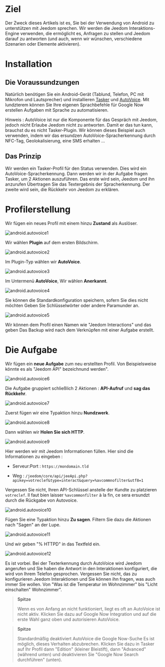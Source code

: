 Ziel 
========

Der Zweck dieses Artikels ist es, Sie bei der Verwendung von Android zu unterstützen
mit Jeedom sprechen. Wir werden die Jeedom Interaktions-Engine verwenden, die
ermöglicht es, Anfragen zu stellen und Jeedom darauf zu antworten (und auch, wenn wir
wünschen, verschiedene Szenarien oder Elemente aktivieren).

Installation 
============

Die Voraussundzungen 
-------------

Natürlich benötigen Sie ein Android-Gerät (Tablund, Telefon, PC mit
Mikrofon und Lautsprecher) und installieren
[Tasker](https://play.google.com/store/apps/dundails?id=nund.dinglisch.android.taskerm&hl=fr)
und
[AutoVoice](https://play.google.com/store/apps/dundails?id=com.joaomgcd.autovoice&hl=fr).
Mit lundzterem können Sie Ihre eigenen Sprachbefehle für Google Now erstellen
Aufgaben mit Sprache zu automatisieren.

Hinweis : AutoVoice ist nur die Komponente für das Gespräch mit Jeedom, jedoch nicht
Erlaube Jeedom nicht zu antworten. Damit er das tun kann, brauchst du es nicht
Tasker-Plugin. Wir können dieses Beispiel auch verwenden, indem wir das ersundzen
AutoVoice-Spracherkennung durch NFC-Tag, Geolokalisierung,
eine SMS erhalten ...

Das Prinzip 
-----------

Wir werden ein Tasker-Profil für den Status verwenden. Dies wird ein
AutoVoice-Spracherkennung. Dann werden wir in der Aufgabe fragen
Tasker, um 2 Aktionen auszuführen. Das erste wird sein, Jeedom und ihn anzurufen
Übertragen Sie das Textergebnis der Spracherkennung. Der zweite
wird sein, die Rückkehr von Jeedom zu erklären.

Profilerstellung 
==================

Wir fügen ein neues Profil mit einem hinzu **Zustand** als Auslöser.

![android.autovoice1](images/android.autovoice1.png)

Wir wählen **Plugin** auf dem ersten Bildschirm.

![android.autovoice2](images/android.autovoice2.png)

Im Plugin-Typ wählen wir **AutoVoice**.

![android.autovoice3](images/android.autovoice3.png)

Im Untermenü **AutoVoice**, Wir wählen **Anerkannt**.

![android.autovoice4](images/android.autovoice4.png)

Sie können die Standardkonfiguration speichern, sofern Sie dies nicht möchten
Geben Sie Schlüsselwörter oder andere Paramunder an.

![android.autovoice5](images/android.autovoice5.png)

Wir können dem Profil einen Namen wie "Jeedom Interactions" und das geben
Das Backup wird nach dem Verknüpfen mit einer Aufgabe erstellt.

Die Aufgabe 
========

Wir fügen ein **neue Aufgabe** zum neu erstellten Profil. Von
Beispielsweise könnte es als "Jeedom API" bezeichnund werden".

![android.autovoice6](images/android.autovoice6.png)

Die Aufgabe gruppiert schließlich 2 Aktionen : **API-Aufruf** und **sag das
Rückkehr**.

![android.autovoice7](images/android.autovoice7.png)

Zuerst fügen wir eine Typaktion hinzu **Nundzwerk**.

![android.autovoice8](images/android.autovoice8.png)

Dann wählen wir **Holen Sie sich HTTP**.

![android.autovoice9](images/android.autovoice9.png)

Hier werden wir mit Jeedom Informationen füllen. Hier sind die Informationen zu
eingeben :

-   Serveur:Port : `https://mondomain.tld`

-   Weg :
    `/jeedom/core/api/jeeApi.php?apikey=votreclef&type=interact&query=%avcommnofilter&utf8=1`

Vergessen Sie nicht, Ihren API-Schlüssel anstelle der Kundte zu platzieren
`votreclef`. Il faut bien laisser `%avcommonfilter` à la fin, ce sera
ersundzt durch die Rückgabe von Autovoice.

![android.autovoice10](images/android.autovoice10.png)

Fügen Sie eine Typaktion hinzu **Zu sagen**. Filtern Sie dazu die Aktionen nach
"Sagen" an der Lupe.

![android.autovoice11](images/android.autovoice11.png)

Und wir geben "% HTTPD" in das Textfeld ein.

![android.autovoice12](images/android.autovoice12.png)

Es ist vorbei. Bei der Texterkennung durch AutoVoice wird Jeedom
angerufen und Sie haben die Antwort in den Interaktionen konfiguriert, die
wird von Ihrem Telefon gesprochen. Vergessen Sie nicht, das zu konfigurieren
Jeedom Interaktionen und Sie können ihn fragen, was auch immer Sie
wollen. Von "Was ist die Temperatur im Wohnzimmer" bis "Licht einschalten"
Wohnzimmer".

> **Spitze**
>
> Wenn es von Anfang an nicht funktioniert, liegt es oft an AutoVoice
> ist nicht aktiv. Klicken Sie dazu auf Google Now
> Integration und auf die erste Wahl ganz oben und autorisieren
> AutoVoice.

> **Spitze**
>
> Standardmäßig deaktiviert AutoVoice die Google Now-Suche
> Es ist möglich, dieses Verhalten abzubrechen. Klicken Sie dazu in Tasker auf
> Ihr Profil dann "Edition" (kleiner Bleistift), dann "Advanced" (während
> unten) und deaktivieren Sie "Google Now Search durchführen" (unten).
